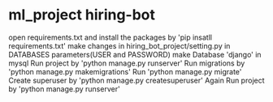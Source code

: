 # ml_project hiring-bot
open requirements.txt and install the packages by 'pip insatll requirements.txt'
make changes in hiring_bot_project/setting.py in DATABASES parameters(USER and PASSWORD)
make Database 'django' in mysql 
Run project by 'python manage.py runserver'
Run migrations by 'python manage.py makemigrations'
Run 'python manage.py migrate'
Create superuser by 'python manage.py createsuperuser'
Again Run project by 'python manage.py runserver'


